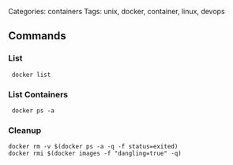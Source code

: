 Categories: containers
Tags: unix, docker, container, linux, devops

## Commands

### List

     docker list

### List Containers

     docker ps -a

### Cleanup

    docker rm -v $(docker ps -a -q -f status=exited)
    docker rmi $(docker images -f "dangling=true" -q)
